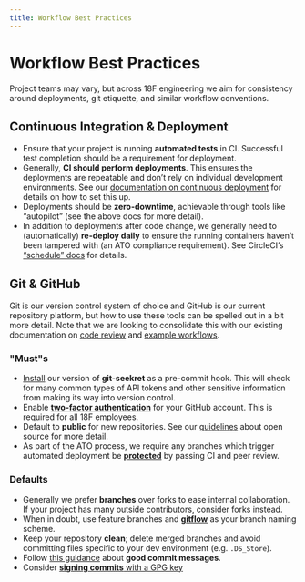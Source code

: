 ```yaml
---
title: Workflow Best Practices
---
```

# Workflow Best Practices

Project teams may vary, but across 18F engineering we aim for consistency
around deployments, git etiquette, and similar workflow conventions.

## Continuous Integration & Deployment

* Ensure that your project is running **automated tests** in CI. Successful
  test completion should be a requirement for deployment.
* Generally, **CI should perform deployments**. This ensures the deployments
  are repeatable and don’t rely on individual development environments. See
  our [documentation on continuous deployment]({{site.baseurl}}/continuous_deployment) for
  details on how to set this up.
* Deployments should be **zero-downtime**, achievable through tools like
  “autopilot” (see the above docs for more detail).
* In addition to deployments after code change, we generally need to
  (automatically) **re-deploy daily** to ensure the running containers haven’t
  been tampered with (an ATO compliance requirement). See CircleCI’s
  [“schedule”
  docs](https://circleci.com/docs/2.0/configuration-reference/#schedule) for
  details.

## Git & GitHub

Git is our version control system of choice and GitHub is our current
repository platform, but how to use these tools can be spelled out in a bit
more detail. Note that we are looking to consolidate this with our existing
documentation on [code review]({{site.baseurl}}/code_review) and [example
workflows]({{site.baseurl}}/example_workflows).

### "Must"s

* [Install](https://github.com/18F/laptop#git-seekret) our version of
  **git-seekret** as a pre-commit hook. This will check for many common types
  of API tokens and other sensitive information from making its way into
  version control.
* Enable [**two-factor
  authentication**](https://help.github.com/articles/about-two-factor-authentication/)
  for your GitHub account. This is required for all 18F employees.
* Default to **public** for new repositories. See our
  [guidelines](https://github.com/18F/open-source-policy/blob/master/practice.md)
  about open source for more detail.
* As part of the ATO process, we require any branches which trigger automated
  deployment be
  [**protected**](https://help.github.com/articles/about-protected-branches/)
  by passing CI and peer review.

### Defaults

* Generally we prefer **branches** over forks to ease internal collaboration.
  If your project has many outside contributors, consider forks instead.
* When in doubt, use feature branches and
  [**gitflow**](http://nvie.com/posts/a-successful-git-branching-model/) as
  your branch naming scheme.
* Keep your repository **clean**; delete merged branches and avoid committing
  files specific to your dev environment (e.g. `.DS_Store`).
* Follow [this
  guidance](http://tbaggery.com/2008/04/19/a-note-about-git-commit-messages.html)
  about **good commit messages**.
* Consider [**signing commits** with a GPG
  key](https://help.github.com/articles/signing-commits-with-gpg/)
